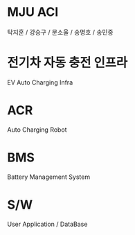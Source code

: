 # MJU ACI
  탁지훈 / 강승구 / 문소울 / 송명호 / 송민중
# 전기차 자동 충전 인프라
  EV Auto Charging Infra

# ACR
  Auto Charging Robot
  
# BMS
  Battery Management System

# S/W
  User Application / DataBase
